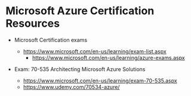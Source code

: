 
Microsoft Azure Certification Resources
====

* Microsoft Certification exams
  * https://www.microsoft.com/en-us/learning/exam-list.aspx
    * https://www.microsoft.com/en-us/learning/azure-exams.aspx

* Exam: 70-535 Architecting Microsoft Azure Solutions
  * https://www.microsoft.com/en-us/learning/exam-70-535.aspx
  * https://www.udemy.com/70534-azure/
